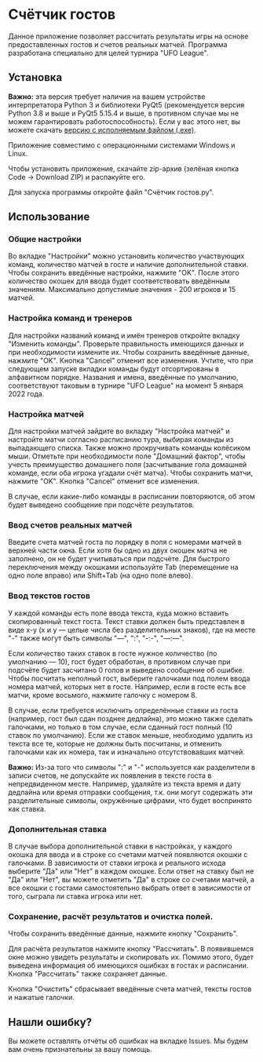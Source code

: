 # Счётчик гостов
Данное приложение позволяет рассчитать результаты игры на основе предоставленных гостов и счетов реальных матчей. Программа разработана специально для целей турнира "UFO League".

## Установка
**Важно:** эта версия требует наличия на вашем устройстве интерпретатора Python 3 и библиотеки PyQt5 (рекомендуется версия Python 3.8 и выше и PyQt5 5.15.4 и выше, в противном случае мы не можем гарантировать работоспособность). Если у вас этого нет, вы можете скачать [версию с исполняемым файлом (.exe)](https://github.com/Mednaceex/Gost_Counter.git).

Приложение совместимо с операционными системами Windows и Linux.

Чтобы установить приложение, скачайте zip-архив (зелёная кнопка Code -> Download ZIP) и распакуйте его.

Для запуска программы откройте файл "Счётчик гостов.py".

## Использование

### Общие настройки
Во вкладке "Настройки" можно установить количество участвующих команд, количество матчей в госте и наличие дополнительной ставки. Чтобы сохранить введённые настройки, нажмите "OK". После этого количество окошек для ввода будет соответствовать введённым значениям. Максимально допустимые значения - 200 игроков и 15 матчей.

### Настройка команд и тренеров
Для настройки названий команд и имён тренеров откройте вкладку "Изменить команды". Проверьте правильность имеющихся данных и при необходимости измените их. Чтобы сохранить введённые данные, нажмите "OK". Кнопка "Cancel" отменит все изменения.
Учтите, что при следующем запуске вкладки команды будут отсортированы в алфавитном порядке. Названия и имена, введённые по умолчанию, соответствуют таковым в турнире "UFO League" на момент 5 января 2022 года.

### Настройка матчей
Для настройки матчей зайдите во вкладку "Настройка матчей" и настройте матчи согласно расписанию тура, выбирая команды из выпадающего списка. Также можно прокручивать команды колёсиком мыши. Отметьте при необходимости поле "Домашний фактор", чтобы учесть преимущество домашнего поля (засчитывание гола домашней команде, если оба игрока угадали счёт матча). Чтобы сохранить матчи, нажмите "OK". Кнопка "Cancel" отменит все изменения.

В случае, если какие-либо команды в расписании повторяются, об этом будет выведено сообщение при подсчёте результатов.

### Ввод счетов реальных матчей
Введите счета матчей госта по порядку в поля с номерами матчей в верхней части окна. Если хотя бы одно из двух окошек матча не заполнено, он не будет учитываться при подсчёте. Для быстрого переключения между окошками используйте Tab (перемещение на одно поле вправо) или Shift+Tab (на одно поле влево).

### Ввод текстов гостов
У каждой команды есть поле ввода текста, куда можно вставить скопированный текст госта. Текст ставки должен быть представлен в виде x-y (x и y — целые числа без разделительных знаков), где на месте "-" также могут быть символы "—", ":", "-:-", "—:—".

Если количество таких ставок в госте нужное количество (по умолчанию — 10), гост будет обработан, в противном случае при подсчёте будет засчитано 0 голов и выведено сообщение об ошибке. Чтобы посчитать неполный гост, выберите галочками под полем ввода номера матчей, которых нет в госте. Например, если в госте есть все матчи, кроме восьмого, нажмите галочку с номером 8.

В случае, если требуется исключить определённые ставки из госта (например, гост был сдан позднее дедлайна), это можно также сделать галочками, но только в том случае, если сданный гост полный (10 ставок по умолчанию).
Если же ставок меньше, необходимо удалить из текста все те, которые не должны быть посчитаны, и отменить галочками как их номера, так и изначально отсутствовавших матчей.

**Важно:** Из-за того что символы ":" и "-" используется как разделители в записи счетов, не допускайте их появления в тексте госта в непредвиденном месте. Например, удаляйте из текста время и дату дедлайна или время отправки сообщения, т.к. они могут содержать эти разделительные символы, окружённые цифрами, что будет воспринято как ставка.

### Дополнительная ставка
В случае выбора дополнительной ставки в настройках, у каждого окошка для ввода и в строке со счетами матчей появляются окошки с галочками. В зависимости от ставки игрока и реального исхода выберите "Да" или "Нет" в каждом окошке. Если ответ на ставку был не "Да" или "Нет", вы можете отметить "Да" в строке со счетами матчей, а все окошки с гостами самостоятельно выбрать ответ в зависимости от того, сыграла ли ставка игрока или нет.

### Сохранение, расчёт результатов и очистка полей.
Чтобы сохранить введённые данные, нажмите кнопку "Сохранить".

Для расчёта результатов нажмите кнопку "Рассчитать". В появившемся окне можно увидеть результаты и скопировать их. Помимо этого, будет выведена информация об имеющихся ошибках в гостах и расписании. Кнопка "Рассчитать" также сохраняет данные.

Кнопка "Очистить" сбрасывает введённые счета матчей, тексты гостов и нажатые галочки.

## Нашли ошибку?
Вы можете оставлять отчёты об ошибках на вкладке Issues. Мы будем вам очень признательны за вашу помощь.
